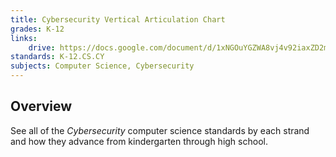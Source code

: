 ```yaml
---
title: Cybersecurity Vertical Articulation Chart
grades: K-12
links:
    drive: https://docs.google.com/document/d/1xNGOuYGZWA8vj4v92iaxZD2mLaylr85ifHCaE7GF1OA/edit?usp=drive_link
standards: K-12.CS.CY
subjects: Computer Science, Cybersecurity
---
```


## Overview

See all of the *Cybersecurity* computer science standards by each strand and how they advance from kindergarten through high school.
